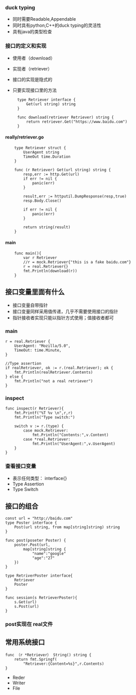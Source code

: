 ### duck typing ###

- 同时需要Readable,Appendable
- 同时具有python,C++的duck typing的灵活性
- 具有java的类型检查

### 接口的定义和实现 ###
- 使用者（download）
- 实现者（retriever）
- 接口的实现是隐式的
- 只要实现接口里的方法


    	type Retriever interface {
			Get(url string) string
		}

		func download(retriever Retriever) string {
			return retriever.Get("https://www.baidu.com")
		}


#### really/retriever.go ####

    	type Retriever struct {
			UserAgent string
			TimeOut time.Duration
		}

		func (r Retriever) Get(url string) string {
			resp,err := http.Get(url)
			if err != nil {
				panic(err)
			}

			result,err := httputil.DumpResponse(resp,true)
			resp.Body.Close()

			if err != nil {
				panic(err)
			}
		
			return string(result)
		}
		

#### main ####

		func main(){
			var r Retriever
			//r = mock.Retriever{"this is a fake baidu.com"}
			r = real.Retriever{}
			fmt.Println(download(r))
		}


## 接口变量里面有什么 ##

- 接口变量自带指针
- 接口变量同样采用值传递，几乎不需要使用接口的指针
- 指针接收者实现只能以指针方式使用；值接收者都可

### main ###

    r = real.Retriever {
		UserAgent: "Mozilla/5.0",
		TimeOut: time.Minute,
	}

	//Type assertion
	if realRetriever, ok := r.(real.Retriever); ok {
		fmt.Println(realRetriever.Contents)
	} else {
		fmt.Println("not a real retriever")
	}

### inspect ###

    func inspect(r Retriever){
		fmt.Printf("%T %v \n",r,r)
		fmt.Println("Type switch:")

		switch v := r.(type) {
			case mock.Retriever:
				fmt.Println("Contents:",v.Content)
			case *real.Retriever:
				fmt.Println("UserAgent:",v.UserAgent)
		}
	}

### 查看接口变量 ###

- 表示任何类型： interface{}
- Type Assertion
- Type Switch


## 接口的组合 ##
	const url = "http://baidu.com"
    type Poster interface {
		Post(url string, from map[string]string) string
	}

	func post(poseter Poster) {
		poster.Post(url,
			map[string]string {
				"name":"google"
				"age":"27"
		})
	}

	type RetriverPoster interface{
		Retriever
		Poster
	}

	func session(s RetrieverPoster){
		s.Get(url)
		s.Post(url)
	}

### post实现在 real文件 ###

## 常用系统接口 ##

    func （r *Retriever） String() string {
		return fmt.Springf(
			"Retriever:{Content=%s}",r.Contents)
	}

- Reder
- Writer
- File
